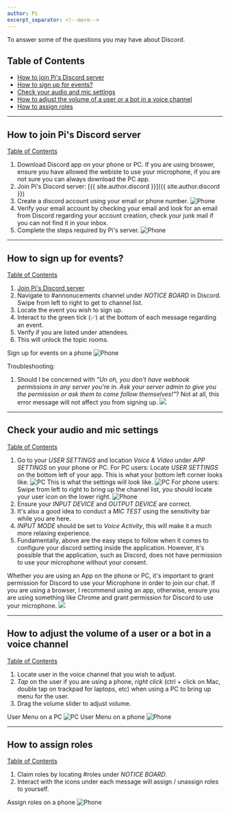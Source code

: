 ```yaml
---
author: Pi
excerpt_separator: <!--more-->
---
```


To answer some of the questions you may have about Discord.

<!--more-->

## Table of Contents ##


* [How to join Pi's Discord server](#how-to-join-pis-discord-server)
* [How to sign up for events?](#how-to-sign-up-for-events)
* [Check your audio and mic settings](#check-your-audio-and-mic-settings)
* [How to adjust the volume of a user or a bot in a voice channel](#how-to-adjust-the-volume-of-a-user-or-a-bot-in-a-voice-channel)
* [How to assign roles](#how-to-assign-roles)




***
## How to join Pi's Discord server ##
[Table of Contents](#table-of-contents)

1. Download Discord app on your phone or PC.  If you are using broswer, ensure you have allowed the webiste to use your microphone, if you are not sure you can always download the PC app.
1. Join Pi's Discord server: [{{ site.author.discord }}]({{ site.author.discord }})
1. Create a discord account using your email or phone number.
![Phone](/assets/Discord-phone-create-discord-account.gif)
1. Verify your email account by checking your email and look for an email from
   Discord regarding your account creation, check your junk mail if you
can not find it in your inbox.
1. Complete the steps required by Pi's server.
![Phone](/assets/Discord-phone-complete-steps-on-server.gif)



***
## How to sign up for events? ##
[Table of Contents](#table-of-contents)

1. [Join Pi's Discord server](#how-to-join-pis-discord-server)
1. Navigate to #annonucements channel under *NOTICE BOARD* in Discord.  Swipe from left to right to
   get to channel list.
1. Locate the event you wish to sign up.
1. Interact to the green tick (✅) at the bottom of each message regarding an event.
1. Verify if you are listed under attendees.
1. This will unlock the topic rooms.

Sign up for events on a phone
![Phone](/assets/Discord-phone-signup.gif)

Troubleshooting:
1. Should I be concerned with *"Un oh, you don't have webhook permissions in any
   server you're in.  Ask your server admin to give you the permission or ask
them to come follow themselves!"*?
Not at all, this error message will not affect you from signing up.
![](/assets/Discord-PC-AnnouncementWebhookError.png)

***
## Check your audio and mic settings ##
[Table of Contents](#table-of-contents)

1. Go to your *USER SETTINGS* and location *Voice & Video* under *APP SETTINGS* on
your phone or PC.
For PC users: Locate *USER SETTINGS* on the bottom left of your app.  This is
what your bottom left corner looks like.
![PC](/assets/Discord-PC-User-Setting.png)
This is what the settings will look like.
![PC](/assets/Discord-PC-Voice-Setting.png)
For phone users: Swipe from left to right to bring up the channel list, you should locate your
user icon on the lower right.
![Phone](/assets/Discord-phone-voice-setting.gif)
1. Ensure your *INPUT DEVICE* and *OUTPUT DEVICE* are correct.
1. It's also a good idea to conduct a *MIC TEST* using the sensitivity bar
   while you are here.
1. *INPUT MODE* should be set to _Voice Activity_, this will make it a much
   more relaxing experience. 
1. Fundamentally, above are the easy steps to follow when it comes to configure
   your discord setting inside the application.  However, it's possible that
the application, such as Discord, does not have permission to use your
microphone without your consent.  

Whether you are using an App on the phone or PC, it's important to grant
permission for Discord to use your Microphone in order to join our chat.  If
you are using a browser, I recommend using an app, otherwise, ensure you are
using something like Chrome and grant permission for Discord to use your
microphone.
![](/assets/Discord-Phone-App-Permission.gif)

***
## How to adjust the volume of a user or a bot in a voice channel ##
[Table of Contents](#table-of-contents)

1. Locate user in the voice channel that you wish to adjust.
2. *Tap* on the user if you are using a phone, *right click* (ctrl + click on Mac,
   double tap on trackpad for laptops, etc) when using a PC to bring up menu for the user.
1. Drag the volume slider to adjust volume.

User Menu on a PC
![PC](/assets/Discord-PC-Background-Music.png)
User Menu on a phone
![Phone](/assets/Discord-phone-background-music.gif)


***
## How to assign roles ##
[Table of Contents](#table-of-contents)

1. Claim roles by locating #roles under *NOTICE BOARD*.
1. Interact with the icons under each message will assign / unassign roles to
   yourself.

Assign roles on a phone
![Phone](/assets/Discord-phone-roles.gif)
